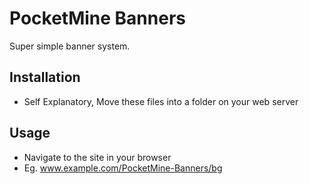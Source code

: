 # PocketMine Banners

Super simple banner system.

## Installation
- Self Explanatory, Move these files into a folder on your web server

## Usage
- Navigate to the site in your browser 
- Eg. www.example.com/PocketMine-Banners/bg<style number>.php?host=<ip address>&port=<port>&name=<servername>
- Styles-1 or 2